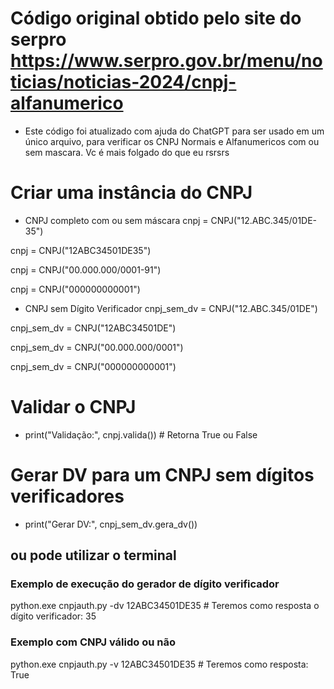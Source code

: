 # Código original obtido pelo site do serpro https://www.serpro.gov.br/menu/noticias/noticias-2024/cnpj-alfanumerico

* Este código foi atualizado com ajuda do ChatGPT para ser usado em um único arquivo, para verificar os CNPJ Normais e Alfanumericos com ou sem mascara.
    Vc é mais folgado do que eu rsrsrs

# Criar uma instância do CNPJ

* CNPJ completo com ou sem máscara
cnpj = CNPJ("12.ABC.345/01DE-35")

cnpj = CNPJ("12ABC34501DE35")

cnpj = CNPJ("00.000.000/0001-91")

cnpj = CNPJ("000000000001")

* CNPJ sem Dígito Verificador
cnpj_sem_dv = CNPJ("12.ABC.345/01DE")

cnpj_sem_dv = CNPJ("12ABC34501DE")

cnpj_sem_dv = CNPJ("00.000.000/0001")

cnpj_sem_dv = CNPJ("000000000001")

# Validar o CNPJ
* print("Validação:", cnpj.valida())  # Retorna True ou False

# Gerar DV para um CNPJ sem dígitos verificadores
* print("Gerar DV:", cnpj_sem_dv.gera_dv())

## ou pode utilizar o terminal

### Exemplo de execução do gerador de dígito verificador
python.exe cnpjauth.py -dv 12ABC34501DE35 # Teremos como resposta o dígito verificador: 35

### Exemplo com CNPJ válido ou não
python.exe cnpjauth.py -v 12ABC34501DE35 # Teremos como resposta: True
